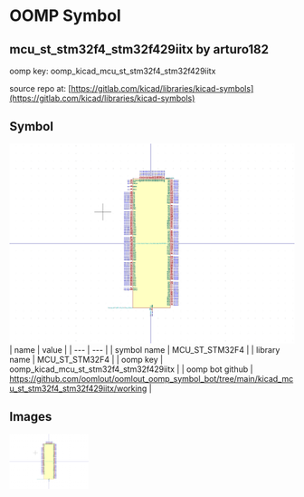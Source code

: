 # OOMP Symbol  
## mcu_st_stm32f4_stm32f429iitx  by arturo182  
  
oomp key: oomp_kicad_mcu_st_stm32f4_stm32f429iitx  
  
source repo at: [https://gitlab.com/kicad/libraries/kicad-symbols](https://gitlab.com/kicad/libraries/kicad-symbols)  
## Symbol  
  
[![working.png](working_600.png)](working.png)  
| name | value | 
| --- | --- | 
| symbol name | MCU_ST_STM32F4 | 
| library name | MCU_ST_STM32F4 | 
| oomp key | oomp_kicad_mcu_st_stm32f4_stm32f429iitx | 
| oomp bot github | https://github.com/oomlout/oomlout_oomp_symbol_bot/tree/main/kicad_mcu_st_stm32f4_stm32f429iitx/working | 
## Images  
  
[![working.png](working_140.png)](working.png)  
